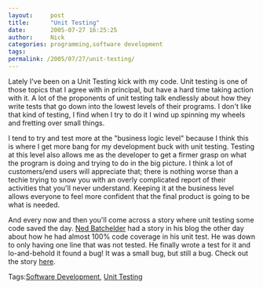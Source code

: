 ```yaml
---
layout:     post
title:      "Unit Testing"
date:       2005-07-27 16:25:25
author:     Nick
categories: programming,software development
tags:  
permalink: /2005/07/27/unit-testing/
---
```

Lately I've been on a Unit Testing kick with my code. Unit testing is one of those topics that I agree with in principal, but have a hard time taking action with it. A lot of the proponents of unit testing talk endlessly about how they write tests that go down into the lowest levels of their programs. I don't like that kind of testing, I find when I try to do it I wind up spinning my wheels and fretting over small things.  
  
I tend to try and test more at the "business logic level" because I think this is where I get more bang for my development buck with unit testing. Testing at this level also allows me as the developer to get a firmer grasp on what the program is doing and trying to do in the big picture. I think a lot of customers/end users will appreciate that; there is nothing worse than a techie trying to snow you with an overly complicated report of their activities that you'll never understand. Keeping it at the business level allows everyone to feel more confident that the final product is going to be what is needed.  
  
And every now and then you'll come across a story where unit testing some code saved the day. [Ned Batchelder](http://www.nedbatchelder.com/blog) had a story in his blog the other day about how he had almost 100% code coverage in his unit test. He was down to only having one line that was not tested. He finally wrote a test for it and lo-and-behold it found a bug! It was a small bug, but still a bug. Check out the story [here](http://www.nedbatchelder.com/blog/200507.html#e20050726T080754).  
  
Tags:[Software Development](http://technorati.com/tag/software%20development), [Unit Testing](http://technorati.com/tag/unit%20testing)  
  

